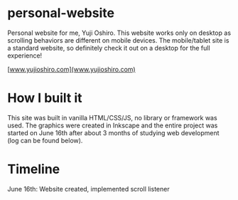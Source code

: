 # personal-website
Personal website for me, Yuji Oshiro. This website works only on desktop as scrolling behaviors are different on mobile devices. The mobile/tablet site is a standard website, so definitely check it out on a desktop for the full experience!  

[www.yujioshiro.com](www.yujioshiro.com)

# How I built it
This site was built in vanilla HTML/CSS/JS, no library or framework was used. The graphics were created in Inkscape and the entire project was started on June 16th after about 3 months of studying web development (log can be found below).






# Timeline

June 16th: Website created, implemented scroll listener
